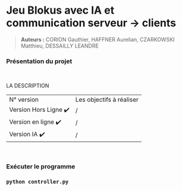 # Jeu Blokus avec IA et communication serveur -> clients


> **Auteurs :** CORION Gauthier, HAFFNER Aurelian, CZARKOWSKI Matthieu, DESSAILLY LEANDRE


### **Présentation du projet** 
<br>
<p>
LA DESCRIPTION

<table>
    <thead>
        <tr>
    </thead>
    <tbody>
        <tr>
            <td>N° version<br>
            <td align="center">Les objectifs à réaliser</td>
        </tr>
        <tr>
            <td>Version Hors Ligne ✔️<br>
            <td>/</td>
        </tr>
        <tr>
            <td>Version en ligne ✔️
            <td>/</td>
        </tr>
        <tr>
            <td>Version IA ✔️
            <td>/</td>
        </tr>
        </tbody>
</table>

</p>
<br>

### **Exécuter le programme** ###


### `python controller.py`



